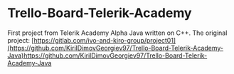 # Trello-Board-Telerik-Academy
First project from Telerik Academy Alpha Java written on C++. The original project: [https://gitlab.com/ivo-and-kiro-group/project01](https://github.com/KirilDimovGeorgiev97/Trello-Board-Telerik-Academy-Java)https://github.com/KirilDimovGeorgiev97/Trello-Board-Telerik-Academy-Java
